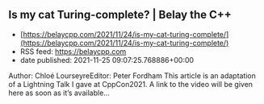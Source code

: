 ## Is my cat Turing-complete? | Belay the C++
 - [https://belaycpp.com/2021/11/24/is-my-cat-turing-complete/](https://belaycpp.com/2021/11/24/is-my-cat-turing-complete/)
 - RSS feed: https://belaycpp.com
 - date published: 2021-11-25 09:07:25.768886+00:00

Author: Chloé LourseyreEditor: Peter Fordham This article is an adaptation of a Lightning Talk I gave at CppCon2021. A link to the video will be given here as soon as it’s available…

